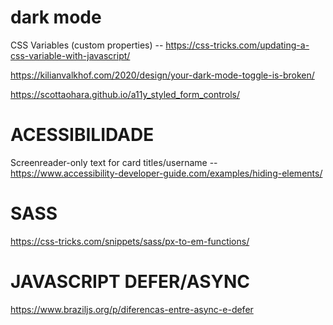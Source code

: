 
# dark mode 

  CSS Variables (custom properties) -- https://css-tricks.com/updating-a-css-variable-with-javascript/

  https://kilianvalkhof.com/2020/design/your-dark-mode-toggle-is-broken/

  https://scottaohara.github.io/a11y_styled_form_controls/

# ACESSIBILIDADE 
  Screenreader-only text for card titles/username -- https://www.accessibility-developer-guide.com/examples/hiding-elements/


# SASS 
 https://css-tricks.com/snippets/sass/px-to-em-functions/


# JAVASCRIPT DEFER/ASYNC
 https://www.braziljs.org/p/diferencas-entre-async-e-defer
